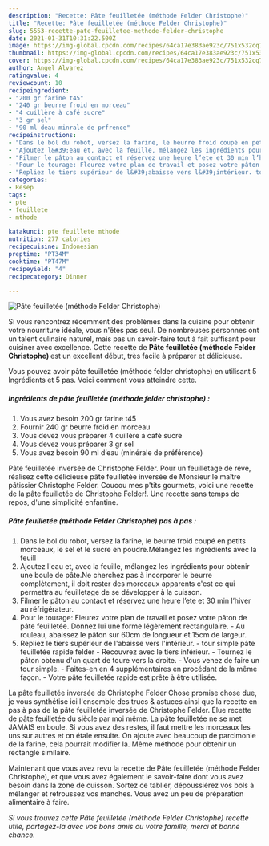 ```yaml
---
description: "Recette: Pâte feuilletée (méthode Felder Christophe)"
title: "Recette: Pâte feuilletée (méthode Felder Christophe)"
slug: 5553-recette-pate-feuilletee-methode-felder-christophe
date: 2021-01-31T10:31:22.500Z
image: https://img-global.cpcdn.com/recipes/64ca17e383ae923c/751x532cq70/pate-feuilletee-methode-felder-christophe-photo-principale-de-la-recette.jpg
thumbnail: https://img-global.cpcdn.com/recipes/64ca17e383ae923c/751x532cq70/pate-feuilletee-methode-felder-christophe-photo-principale-de-la-recette.jpg
cover: https://img-global.cpcdn.com/recipes/64ca17e383ae923c/751x532cq70/pate-feuilletee-methode-felder-christophe-photo-principale-de-la-recette.jpg
author: Angel Alvarez
ratingvalue: 4
reviewcount: 10
recipeingredient:
- "200 gr farine t45"
- "240 gr beurre froid en morceau"
- "4 cuillère à café sucre"
- "3 gr sel"
- "90 ml deau minrale de prfrence"
recipeinstructions:
- "Dans le bol du robot, versez la farine, le beurre froid coupé en petits morceaux, le sel et le sucre en poudre.Mélangez les ingrédients avec la feuill"
- "Ajoutez l&#39;eau et, avec la feuille, mélangez les ingrédients pour obtenir une boule de pâte.Ne cherchez pas à incorporer le beurre complètement, il doit rester des morceaux apparents c&#39;est ce qui permettra au feuilletage de se développer à la cuisson."
- "Filmer le pâton au contact et réservez une heure l’ete et 30 min l’hiver au réfrigérateur."
- "Pour le tourage: Fleurez votre plan de travail et posez votre pâton de pâte feuilletée. Donnez lui une forme légèrement rectangulaire. Au rouleau, abaissez le pâton sur 60cm de longueur et 15cm de largeur."
- "Repliez le tiers supérieur de l&#39;abaisse vers l&#39;intérieur. tour simple pâte feuilletée rapide felder Recouvrez avec le tiers inférieur. Tournez le pâton obtenu d&#39;un quart de toure vers la droite.  Vous venez de faire un tour simple. Faites-en en 4 supplémentaires en procédant de la même façon. Votre pâte feuilletée rapide est prête à être utilisée."
categories:
- Resep
tags:
- pte
- feuillete
- mthode

katakunci: pte feuillete mthode 
nutrition: 277 calories
recipecuisine: Indonesian
preptime: "PT34M"
cooktime: "PT47M"
recipeyield: "4"
recipecategory: Dinner

---
```



![Pâte feuilletée (méthode Felder Christophe)](https://img-global.cpcdn.com/recipes/64ca17e383ae923c/751x532cq70/pate-feuilletee-methode-felder-christophe-photo-principale-de-la-recette.jpg)

Si vous rencontrez récemment des problèmes dans la cuisine pour obtenir votre nourriture idéale, vous n'êtes pas seul. De nombreuses personnes ont un talent culinaire naturel, mais pas un savoir-faire tout à fait suffisant pour cuisiner avec excellence. Cette recette de <strong> Pâte feuilletée (méthode Felder Christophe) </strong> est un excellent début, très facile à préparer et délicieuse.

<!--inarticleads1-->

Vous pouvez avoir pâte feuilletée (méthode felder christophe) en utilisant 5 Ingrédients et 5 pas. Voici comment vous atteindre cette.

##### Ingrédients de pâte feuilletée (méthode felder christophe) :

1. Vous avez besoin 200 gr farine t45
1. Fournir 240 gr beurre froid en morceau
1. Vous devez vous préparer 4 cuillère à café sucre
1. Vous devez vous préparer 3 gr sel
1. Vous avez besoin 90 ml d’eau (minérale de préférence)


Pâte feuilletée inversée de Christophe Felder. Pour un feuilletage de rêve, réalisez cette délicieuse pâte feuilletée inversée de Monsieur le maître pâtissier Christophe Felder. Coucou mes p&#39;tits gourmets, voici une recette de la pâte feuilletée de Christophe Felder!. Une recette sans temps de repos, d&#39;une simplicité enfantine. 

<!--inarticleads2-->

##### Pâte feuilletée (méthode Felder Christophe) pas à pas :

1. Dans le bol du robot, versez la farine, le beurre froid coupé en petits morceaux, le sel et le sucre en poudre.Mélangez les ingrédients avec la feuill
1. Ajoutez l&#39;eau et, avec la feuille, mélangez les ingrédients pour obtenir une boule de pâte.Ne cherchez pas à incorporer le beurre complètement, il doit rester des morceaux apparents c&#39;est ce qui permettra au feuilletage de se développer à la cuisson.
1. Filmer le pâton au contact et réservez une heure l’ete et 30 min l’hiver au réfrigérateur.
1. Pour le tourage: Fleurez votre plan de travail et posez votre pâton de pâte feuilletée. Donnez lui une forme légèrement rectangulaire. - Au rouleau, abaissez le pâton sur 60cm de longueur et 15cm de largeur.
1. Repliez le tiers supérieur de l&#39;abaisse vers l&#39;intérieur. - tour simple pâte feuilletée rapide felder - Recouvrez avec le tiers inférieur. - Tournez le pâton obtenu d&#39;un quart de toure vers la droite.  - Vous venez de faire un tour simple. - Faites-en en 4 supplémentaires en procédant de la même façon. - Votre pâte feuilletée rapide est prête à être utilisée.


La pâte feuilletée inversée de Christophe Felder Chose promise chose due, je vous synthétise ici l&#39;ensemble des trucs &amp; astuces ainsi que la recette en pas à pas de la pâte feuilletée inversée de Christophe Felder. Élue recette de pâte feuilletée du siècle par moi même. La pâte feuilletée ne se met JAMAIS en boule. Si vous avez des restes, il faut mettre les morceaux les uns sur autres et on étale ensuite. On ajoute avec beaucoup de parcimonie de la farine, cela pourrait modifier la. Même méthode pour obtenir un rectangle similaire. 

<!--inarticleads1-->

<p>
Maintenant que vous avez revu la recette de Pâte feuilletée (méthode Felder Christophe), et que vous avez également le savoir-faire dont vous avez besoin dans la zone de cuisson. Sortez ce tablier, dépoussiérez vos bols à mélanger et retroussez vos manches. Vous avez un peu de préparation alimentaire à faire.
</p>

<p>
<i>Si vous trouvez cette Pâte feuilletée (méthode Felder Christophe) recette utile, partagez-la avec vos bons amis ou votre famille, merci et bonne chance.</i>
</p>
